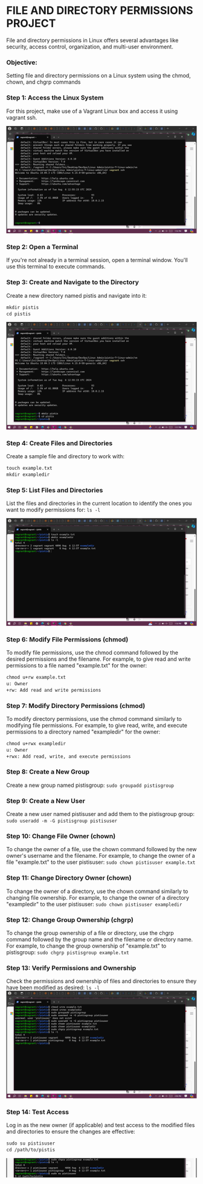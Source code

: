 # FILE AND DIRECTORY PERMISSIONS PROJECT


File and directory permissions in Linux offers several advantages like security, access control, organization, and multi-user environment.


### Objective: 
Setting file and directory permissions on a Linux system using the chmod, chown, and chgrp commands 


### Step 1: Access the Linux System
For this project, make use of a Vagrant Linux box and access it using vagrant ssh.

![Vagrant ssh](images/1.png)

### Step 2: Open a Terminal
If you're not already in a terminal session, open a terminal window. You'll use this terminal to execute commands.

### Step 3: Create and Navigate to the Directory
Create a new directory named pistis and navigate into it:
```markdown
mkdir pistis
cd pistis
```
![Create and CD to directory](images/2.png)

### Step 4: Create Files and Directories
Create a sample file and directory to work with:
```markdown
touch example.txt
mkdir exampledir
```

### Step 5: List Files and Directories
List the files and directories in the current location to identify the ones you want to modify permissions for:
`ls -l`

![Create File and Directory](images/3.png)

### Step 6: Modify File Permissions (chmod)
To modify file permissions, use the chmod command followed by the desired permissions and the filename. For example, to give read and write permissions to a file named "example.txt" for the owner:
```markdown
chmod u+rw example.txt
u: Owner
+rw: Add read and write permissions
```

### Step 7: Modify Directory Permissions (chmod)
To modify directory permissions, use the chmod command similarly to modifying file permissions. For example, to give read, write, and execute permissions to a directory named "exampledir" for the owner:
```markdown
chmod u+rwx exampledir
u: Owner
+rwx: Add read, write, and execute permissions
```

### Step 8: Create a New Group
Create a new group named pistisgroup:
`sudo groupadd pistisgroup`

### Step 9: Create a New User
Create a new user named pistisuser and add them to the pistisgroup group:
`sudo useradd -m -G pistisgroup pistisuser`

### Step 10: Change File Owner (chown)
To change the owner of a file, use the chown command followed by the new owner's username and the filename. For example, to change the owner of a file "example.txt" to the user pistisuser:
`sudo chown pistisuser example.txt`

### Step 11: Change Directory Owner (chown)
To change the owner of a directory, use the chown command similarly to changing file ownership. For example, to change the owner of a directory "exampledir" to the user pistisuser:
`sudo chown pistisuser exampledir`

### Step 12: Change Group Ownership (chgrp)
To change the group ownership of a file or directory, use the chgrp command followed by the group name and the filename or directory name. For example, to change the group ownership of "example.txt" to pistisgroup:
`sudo chgrp pistisgroup example.txt`

### Step 13: Verify Permissions and Ownership
Check the permissions and ownership of files and directories to ensure they have been modified as desired:
`ls -l`
![Change Ownership](images/4.png)

### Step 14: Test Access
Log in as the new owner (if applicable) and test access to the modified files and directories to ensure the changes are effective:
```markdown
sudo su pistisuser
cd /path/to/pistis
```
![Test Access](images/5.png)